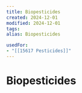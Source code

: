 ```yaml
---
title: Biopesticides
created: 2024-12-01
modified: 2024-12-01
tags: 
alias: Biopesticides

usedFor:
- "[[15617 Pesticides]]"
---
```

# Biopesticides
